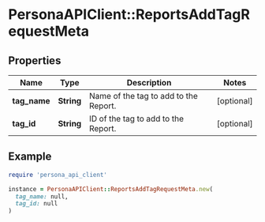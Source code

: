 # PersonaAPIClient::ReportsAddTagRequestMeta

## Properties

| Name | Type | Description | Notes |
| ---- | ---- | ----------- | ----- |
| **tag_name** | **String** | Name of the tag to add to the Report. | [optional] |
| **tag_id** | **String** | ID of the tag to add to the Report. | [optional] |

## Example

```ruby
require 'persona_api_client'

instance = PersonaAPIClient::ReportsAddTagRequestMeta.new(
  tag_name: null,
  tag_id: null
)
```

